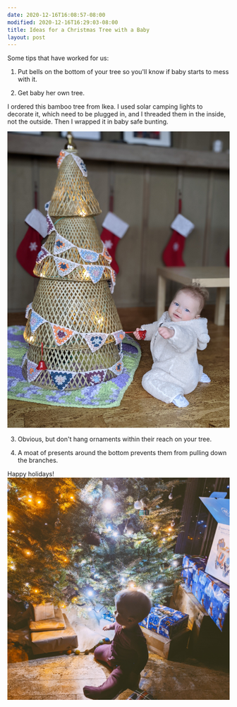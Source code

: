 ```yaml
---
date: 2020-12-16T16:08:57-08:00
modified: 2020-12-16T16:29:03-08:00
title: Ideas for a Christmas Tree with a Baby
layout: post
---
```


Some tips that have worked for us:

1. Put bells on the bottom of your tree so you'll know if baby starts to mess with it.

2. Get baby her own tree.

I ordered this bamboo tree from Ikea. I used solar camping lights to decorate it, which need to be plugged in, and I threaded them in the inside, not the outside. Then I wrapped it in baby safe bunting.

![Image](../_site/assets/image_picker7190475688064464544.jpg)



3. Obvious, but don't hang ornaments within their reach on your tree.

4. A moat of presents around the bottom prevents them from pulling down the branches.


Happy holidays!
![Image](../_site/assets/image_picker9222031401933571864.jpg)